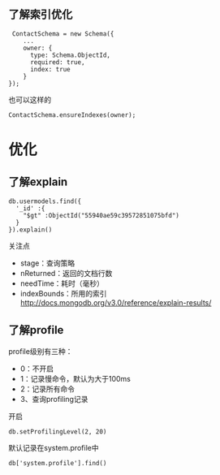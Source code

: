 ## 了解索引优化

```
 ContactSchema = new Schema({
    ...
    owner: {
      type: Schema.ObjectId,
      required: true,
      index: true
    }
});
```

也可以这样的

```
ContactSchema.ensureIndexes(owner);
```

# 优化


## 了解explain

```
db.usermodels.find({
  '_id' :{ 
    "$gt" :ObjectId("55940ae59c39572851075bfd")
  } 
}).explain()
```

关注点

- stage：查询策略
- nReturned：返回的文档行数
- needTime：耗时（毫秒）
- indexBounds：所用的索引
http://docs.mongodb.org/v3.0/reference/explain-results/

## 了解profile

profile级别有三种：

- 0：不开启
- 1：记录慢命令，默认为大于100ms
- 2：记录所有命令
- 3、查询profiling记录

开启

```
db.setProfilingLevel(2, 20)
```

默认记录在system.profile中

```
db['system.profile'].find()
```



